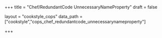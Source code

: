 +++
title = "Chef/RedundantCode UnnecessaryNameProperty"
draft = false

layout = "cookstyle_cops"
data_path = ["cookstyle","cops_chef_redundantcode_unnecessarynameproperty"]

+++

<!-- The content of this page is automatically generated from the
cops_chef_redundantcode_unnecessarynameproperty.yml file in github.com/chef/cookstyle/blob/master/docs-chef-io/data/cookstyle/. -->
